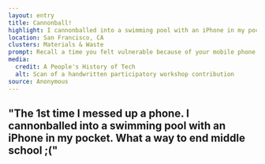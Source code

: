 ```yaml
---
layout: entry
title: Cannonball!
highlight: I cannonballed into a swimming pool with an iPhone in my pocket.
location: San Francisco, CA
clusters: Materials & Waste
prompt: Recall a time you felt vulnerable because of your mobile phone.
media:
  credit: A People's History of Tech
  alt: Scan of a handwritten participatory workshop contribution
source: Anonymous
---
```

## "The 1st time I messed up a phone. I cannonballed into a swimming pool with an iPhone in my pocket. What a way to end middle school ;("